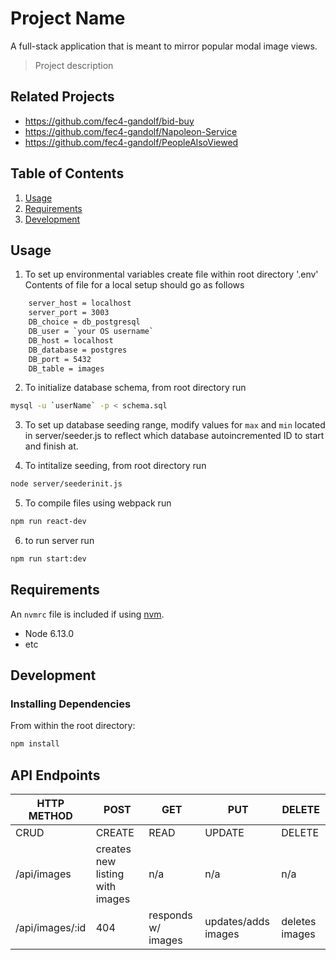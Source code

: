 # Project Name
A full-stack application that is meant to mirror popular modal image views.
> Project description

## Related Projects
  - https://github.com/fec4-gandolf/bid-buy
  - https://github.com/fec4-gandolf/Napoleon-Service
  - https://github.com/fec4-gandolf/PeopleAlsoViewed

## Table of Contents
1. [Usage](#Usage)
2. [Requirements](#requirements)
3. [Development](#development)

## Usage
1. To set up environmental variables
  create file within root directory '.env'
  Contents of file for a local setup should go as follows
  ```sh
      server_host = localhost
      server_port = 3003
      DB_choice = db_postgresql
      DB_user = `your OS username`
      DB_host = localhost
      DB_database = postgres
      DB_port = 5432
      DB_table = images
  ```
2. To initialize database schema, from root directory run
```sh
mysql -u `userName` -p < schema.sql
```
3. To set up database seeding range, modify values for `max` and `min` located in server/seeder.js to reflect which database autoincremented ID to start and finish at.

4. To intitalize seeding, from root directory run
```sh
node server/seederinit.js
```
5. To compile files using webpack run
```sh
npm run react-dev
```

6. to run server run
```sh
npm run start:dev
```


## Requirements

An `nvmrc` file is included if using [nvm](https://github.com/creationix/nvm).

- Node 6.13.0
- etc

## Development

### Installing Dependencies

From within the root directory:

```sh
npm install
```
## API Endpoints

| HTTP METHOD      | POST                            | GET                 | PUT                 | DELETE         |
| ---------------- | --------------------------------| ------------------- | ------------------- | -------------- |
| CRUD             | CREATE                          | READ                | UPDATE              | DELETE         |
| /api/images      | creates new listing with images | n/a                 | n/a                 |   n/a          |
| /api/images/:id  | 404                             | responds w/ images  | updates/adds images | deletes images |
```